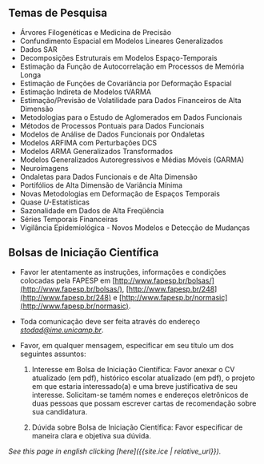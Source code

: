 ﻿## Temas de Pesquisa

-   Árvores Filogenéticas e Medicina de Precisão
-   Confundimento Espacial em Modelos Lineares Generalizados
-   Dados SAR
-   Decomposições Estruturais em Modelos Espaço-Temporais
-   Estimação da Função de Autocorrelação em Processos de Memória Longa
-   Estimação de Funções de Covariância por Deformação Espacial
-   Estimação Indireta de Modelos tVARMA
-   Estimação/Previsão de Volatilidade para Dados Financeiros de Alta Dimensão
-   Metodologias para o Estudo de Aglomerados em Dados Funcionais
-   Métodos de Processos Pontuais para Dados Funcionais
-   Modelos de Análise de Dados Funcionais por Ondaletas
-   Modelos ARFIMA com Perturbações DCS
-   Modelos ARMA Generalizados Transformados
-   Modelos Generalizados Autoregressivos e Médias Móveis (GARMA)
-   Neuroimagens
-   Ondaletas para Dados Funcionais e de Alta Dimensão
-   Portifólios de Alta Dimensão de Variância Mínima
-   Novas Metodologias em Deformação de Espaços Temporais
-   Quase $U$-Estatísticas
-   Sazonalidade em Dados de Alta Freqüência
-   Séries Temporais Financeiras
-   Vigilância Epidemiológica - Novos Modelos e Detecção de Mudanças

## Bolsas de Iniciação Científica

-   Favor ler atentamente as instruções, informações
    e condições colocadas pela FAPESP em [http://www.fapesp.br/bolsas/](http://www.fapesp.br/bolsas/),
    [http://www.fapesp.br/248](http://www.fapesp.br/248) e [http://www.fapesp.br/normasic](http://www.fapesp.br/normasic).

-   Toda comunicação deve ser feita através do endereço
    [*stodad@ime.unicamp.br*](mailto:stodad@ime.unicamp.br).

-   Favor, em qualquer mensagem, especificar em seu título um dos
    seguintes assuntos:

    1. Interesse em Bolsa de Iniciação Científica:
    Favor anexar o CV atualizado  (em pdf), histórico escolar atualizado 
    (em pdf), o projeto em que estaria interessado(a) e uma breve 
    justificativa de seu interesse. Solicitam-se tamém nomes e endereços 
    eletrônicos de duas pessoas que possam escrever cartas de recomendação 
    sobre sua candidatura.

    2. Dúvida sobre Bolsa de Iniciação Científica:
    Favor especificar de maneira clara e objetiva sua dúvida.

*See this page in english clicking [here]({{site.ice | relative_url}}).*
